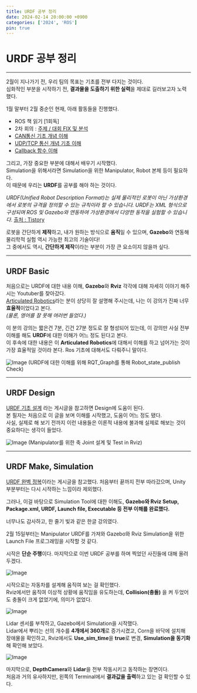```yaml
---
title: URDF 공부 정리
date: 2024-02-14 20:00:00 +0900
categories: ['2024', 'ROS']
pin: true
---
```


# URDF 공부 정리  

___

2월이 지나가기 전, 우리 팀의 목표는 기초를 전부 다지는 것이다.  
심화적인 부분을 시작하기 전, **결과물을 도출하기 위한 실력**을 제대로 길러보고자 노력했다.  

1월 말부터 2월 중순인 현재, 아래 활동들을 진행했다.

* ROS 책 읽기 [1회독]
* 2차 회의 : [주제 / 대회 FIX 및 분석]()
* [CAN통신 기초 개념 이해](https://www.youtube.com/playlist?list=PLpkj8RKr48wYB9GgoIZLi-uyL1VNCooMi)
* [UDP/TCP 통신 개념 기초 이해](https://www.youtube.com/watch?v=K9L9YZhEjC0&t=397s)
* [Callback 함수 이해](https://www.youtube.com/watch?v=K9L9YZhEjC0&t=397s)

그리고, 가장 중요한 부분에 대해서 배우기 시작했다.  
Simulation을 위해서라면 Simulation을 위한 Manipulator, Robot 본체 등이 필요하다.  
이 때문에 우리는 **URDF**를 공부를 해야 하는 것이다.  

*URDF(Unified Robot Description Format)는 실제 물리적인 로봇이 아닌 가상환경에서 로봇의 규격을 정의할 수 있는 규칙이라 할 수 있습니다. URDF는 XML 형식으로 구성되며 ROS 및 Gazebo와 연동하여 가상환경에서 다양한 동작을 실험할 수 있습니다.* [출처 : Tistory](https://with-rl.tistory.com/entry/URDF%EB%A5%BC-%EC%9D%B4%EC%9A%A9%ED%95%9C-%EA%B0%84%EB%8B%A8%ED%95%9C-%EB%A1%9C%EB%B4%87-%EB%A7%8C%EB%93%A4%EA%B8%B0-1)  

로봇을 간단하게 **제작**하고, 내가 원하는 방식으로 **움직**일 수 있으며, **Gazebo**와 연동해 물리학적 실험 역시 가능한 최고의 기술이다!  
그 중에서도 역시, **간단하게 제작**이라는 부분이 가장 큰 요소이지 않을까 싶다.  

___

## URDF Basic  
처음으로는 URDF에 대한 내용 이해, **Gazebo**와 **Rviz** 각각에 대해 자세히 이야기 해주시는 Youtuber를 찾아갔다.  
[Articulated Robotics](https://www.youtube.com/@ArticulatedRobotics)라는 분이 상당히 잘 설명해 주시는데, 나는 이 강의가 진짜 너무 **효율적**이었다고 본다.  
*(물론, 영어를 잘 못해 여러번 들었다.)*  

이 분의 강의는 짧은건 7분, 긴건 27분 정도로 잘 형성되어 있는데, 이 강의만 사실 전부 이해를 해도 **URDF**에 대한 이해가 어느 정도 된다고 본다.  
이 후속에 대한 내용은 이 **Articulated Robotics**에 대해서 이해를 하고 넘어가는 것이 가장 효율적일 것이라 본다. Ros 기초에 대해서도 다뤄주니 말이다.  

![Image](/posts/urdf2.png)
(URDF에 대한 이해를 위해 RQT_Graph를 통해 Robot_state_publish Check)

___   


## URDF Design
[URDF 기초 설계](https://chickencat-jjanga.tistory.com/39) 라는 게시글을 참고하면 Design에 도움이 된다.  
본 필자는 처음으로 이 글을 보며 이해를 시작했고, 도움이 어느 정도 됐다.  
사실, 실제로 해 보기 전까지 이런 내용들은 이론적 내용에 불과해 실제로 해보는 것이 중요하다는 생각이 들었다.  

![Image](/posts/urdf1.png)
(Manipulator를 위한 축 Joint 설계 및 Test in Rviz)


___  

## URDF Make, Simulation

[URDF 완벽 정복](https://with-rl.tistory.com/entry/URDF%EB%A5%BC-%EC%9D%B4%EC%9A%A9%ED%95%9C-%EA%B0%84%EB%8B%A8%ED%95%9C-%EB%A1%9C%EB%B4%87-%EB%A7%8C%EB%93%A4%EA%B8%B0-1)이라는 게시글을 참고했다. 처음부터 끝까지 전부 따라갔으며, Unity 부분부터는 다시 시작하는 느낌이라 제외했다.  

그러나, 이걸 바탕으로 Simulation Tool에 대한 이해도, **Gazebo와 Rviz Setup, Package.xml, URDF, Launch file, Executable 등 전부 이해를 완료했다.**  

너무나도 감사하고, 한 줄기 빛과 같은 한글 강의였다.  

2월 15일부터는 Manipulator URDF를 가져와 Gazebo와 Rviz Simulation을 위한 Launch File 프로그래밍을 시작할 것 같다.

시작은 **단순 주행**이다.
마지막으로 이번 URDF 공부를 하며 찍었던 사진들에 대해 올려두겠다.

![Image](/posts/urdf3.png)

시작으로는 자동차를 설계해 움직여 보는 걸 확인했다.  
Rviz에서만 움직여 이상적 상황에 움직임을 유도하는데, **Collision(충돌)** 을 켜 두었어도 충돌이 크게 없었기에, 의미가 없었다.  

![Image](/posts/urdf4.png)

Lidar 센서를 부착하고, Gazebo에서 Simulation을 시작했다.  
Lidar에서 뿌리는 선의 개수를 **4개에서 360개**로 증가시켰고, Corn을 바닥에 설치해 장애물을 확인하고, Rviz에서도 **Use_sim_time**을 **true**로 변경, **Simulation을 동기화** 해 확인해 보았다.

![Image](/posts/urdf5.png)

마지막으로, **DepthCamera**와 **Lidar**을 전부 작동시키고 동작하는 장면이다.  
처음과 거의 유사하지만, 왼쪽의 Terminal에서 **결과값을 출력**하고 있는 걸 확인할 수 있다.  
